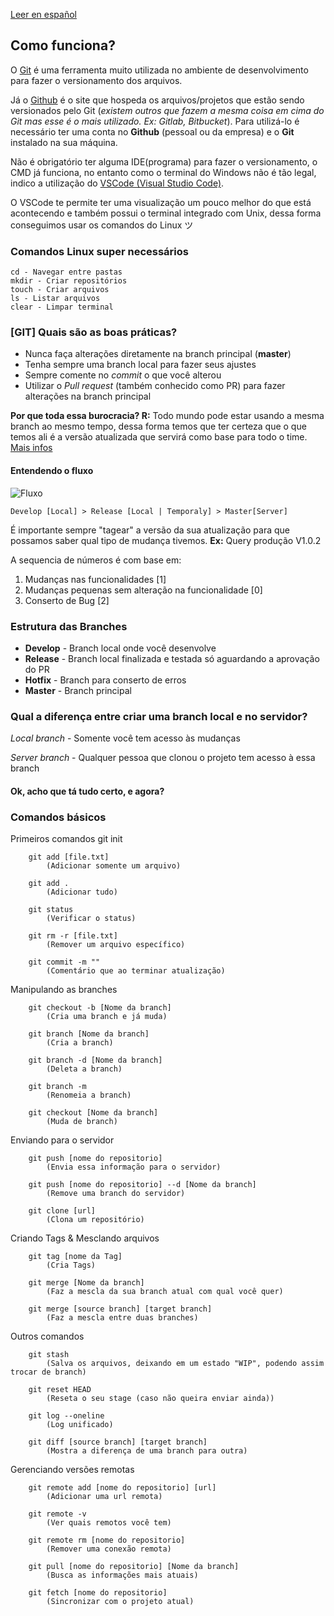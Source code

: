 
[Leer en español](../hsp.md)

## Como funciona?

O [Git](https://git-scm.com) é uma ferramenta muito utilizada no ambiente de desenvolvimento para fazer o versionamento dos arquivos.

Já o [Github](https://github.com) é o site que hospeda os arquivos/projetos que estão sendo versionados pelo Git (*existem outros que fazem a mesma coisa em cima do Git mas esse é o mais utilizado. Ex: Gitlab, Bitbucket*). Para utilizá-lo é necessário ter uma conta no **Github** (pessoal ou da empresa) e o **Git** instalado na sua máquina.

Não é obrigatório ter alguma IDE(programa) para fazer o versionamento, o CMD já funciona, no entanto como o terminal do Windows não é tão legal, indico a utilização do [VSCode (Visual Studio Code)](https://code.visualstudio.com).

O VSCode te permite ter uma visualização um pouco melhor do que está acontecendo e também possui o terminal integrado com Unix, dessa forma conseguimos usar os comandos do Linux ツ

### Comandos Linux super necessários
    cd - Navegar entre pastas
    mkdir - Criar repositórios
    touch - Criar arquivos
    ls - Listar arquivos
    clear - Limpar terminal

### [GIT] Quais são as boas práticas?

- Nunca faça alterações diretamente na branch principal (**master**)
- Tenha sempre uma branch local para fazer seus ajustes
- Sempre comente no *commit* o que você alterou 
- Utilizar o *Pull request* (também conhecido como PR) para fazer alterações na branch principal

**Por que toda essa burocracia? R:** Todo mundo pode estar usando a mesma branch ao mesmo tempo, dessa forma temos que ter certeza que o que temos ali é a versão atualizada que servirá como base para todo o time. [Mais infos](https://git-scm.com/book/pt-br/v1/Git-Distribu%C3%ADdo-Contribuindo-Para-Um-Projeto)

#### Entendendo o fluxo

![Fluxo](https://static.imasters.com.br/wp-content/uploads/2013/10/git-workflow-release-cycle-4maintenance.png)


    Develop [Local] > Release [Local | Temporaly] > Master[Server]

É importante sempre "tagear" a versão da sua atualização para que possamos saber qual tipo de mudança tivemos. **Ex:** Query produção V1.0.2 

A sequencia de números é com base em:
1. Mudanças nas funcionalidades [1]
2. Mudanças pequenas sem alteração na funcionalidade [0]
3. Conserto de Bug [2]


### Estrutura das Branches

- **Develop** - Branch local onde você desenvolve
- **Release** - Branch local finalizada e testada só aguardando a aprovação do PR
- **Hotfix** - Branch para conserto de erros
- **Master** - Branch principal


### Qual a diferença entre criar uma branch local e no servidor?

*Local branch* - Somente você tem acesso às mudanças

*Server branch* - Qualquer pessoa que clonou o projeto tem acesso à essa branch


#### Ok, acho que tá tudo certo, e agora?

### Comandos básicos


Primeiros comandos
        git init

        git add [file.txt]
            (Adicionar somente um arquivo)

        git add .
            (Adicionar tudo)

        git status
            (Verificar o status)

        git rm -r [file.txt]
            (Remover um arquivo específico)

        git commit -m "" 
            (Comentário que ao terminar atualização)


Manipulando as branches

        git checkout -b [Nome da branch] 
            (Cria uma branch e já muda)

        git branch [Nome da branch]
            (Cria a branch)

        git branch -d [Nome da branch]  
            (Deleta a branch)

        git branch -m
            (Renomeia a branch)

        git checkout [Nome da branch]
            (Muda de branch)

Enviando para o servidor

        git push [nome do repositorio] 
            (Envia essa informação para o servidor)

        git push [nome do repositorio] --d [Nome da branch] 
            (Remove uma branch do servidor)

        git clone [url]
            (Clona um repositório)


Criando Tags & Mesclando arquivos

        git tag [nome da Tag]
            (Cria Tags)

        git merge [Nome da branch] 
            (Faz a mescla da sua branch atual com qual você quer)

        git merge [source branch] [target branch] 
            (Faz a mescla entre duas branches)


Outros comandos

        git stash 
            (Salva os arquivos, deixando em um estado "WIP", podendo assim trocar de branch)

        git reset HEAD 
            (Reseta o seu stage (caso não queira enviar ainda))

        git log --oneline
            (Log unificado)

        git diff [source branch] [target branch] 
            (Mostra a diferença de uma branch para outra)

Gerenciando versões remotas

        git remote add [nome do repositorio] [url]
            (Adicionar uma url remota)

        git remote -v 
            (Ver quais remotos você tem)

        git remote rm [nome do repositorio] 
            (Remover uma conexão remota)

        git pull [nome do repositorio] [Nome da branch] 
            (Busca as informações mais atuais)

        git fetch [nome do repositorio] 
            (Sincronizar com o projeto atual)
